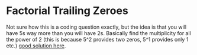 # Factorial Trailing Zeroes

Not sure how this is a coding question exactly, but the idea is that you will have 5s way more than you will have 2s. Basically find the multiplicity for all the power of 2 (this is because 5^2 provides two zeros, 5^1 provides only 1 etc.) [good solution here](https://www.purplemath.com/modules/factzero.htm).
